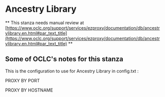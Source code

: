 # Ancestry Library
** This stanza needs manual review at [https://www.oclc.org/support/services/ezproxy/documentation/db/ancestrylibrary.en.html#par_text_title](https://www.oclc.org/support/services/ezproxy/documentation/db/ancestrylibrary.en.html#par_text_title) **

## Some of OCLC's notes for this stanza

This is the configuration to use for Ancestry Library in config.txt : 

PROXY BY PORT

PROXY BY HOSTNAME
